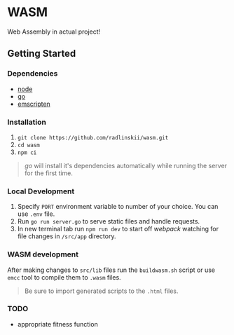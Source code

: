 # WASM

Web Assembly in actual project!

## Getting Started

### Dependencies

- [node](https://nodejs.org/en/)
- [go](https://golang.org/)
- [emscripten](https://emscripten.org/)

### Installation

1. `git clone https://github.com/radlinskii/wasm.git`
2. `cd wasm`
3. `npm ci`

> *go* will install it's dependencies automatically while running the server for the first time.

### Local Development

1. Specify `PORT` environment variable to number of your choice. You can use `.env` file.
2. Run `go run server.go` to serve static files and handle requests.
3. In new terminal tab run `npm run dev` to start off *webpack* watching for file changes in `/src/app` directory.

### WASM development

After making changes to `src/lib` files run the `buildwasm.sh` script or use `emcc` tool to compile them to `.wasm` files.

> Be sure to import generated scripts to the `.html` files.

### TODO

- appropriate fitness function

